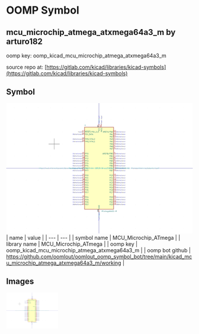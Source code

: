 # OOMP Symbol  
## mcu_microchip_atmega_atxmega64a3_m  by arturo182  
  
oomp key: oomp_kicad_mcu_microchip_atmega_atxmega64a3_m  
  
source repo at: [https://gitlab.com/kicad/libraries/kicad-symbols](https://gitlab.com/kicad/libraries/kicad-symbols)  
## Symbol  
  
[![working.png](working_600.png)](working.png)  
| name | value | 
| --- | --- | 
| symbol name | MCU_Microchip_ATmega | 
| library name | MCU_Microchip_ATmega | 
| oomp key | oomp_kicad_mcu_microchip_atmega_atxmega64a3_m | 
| oomp bot github | https://github.com/oomlout/oomlout_oomp_symbol_bot/tree/main/kicad_mcu_microchip_atmega_atxmega64a3_m/working | 
## Images  
  
[![working.png](working_140.png)](working.png)  
